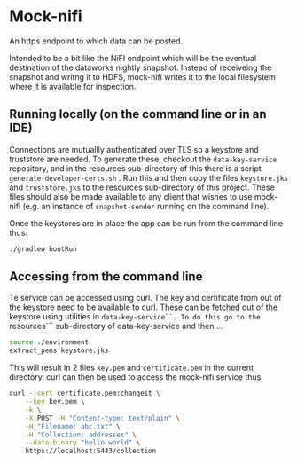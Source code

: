 # Mock-nifi

An https endpoint to which data can be posted.

Intended to be a bit like the NiFI endpoint which will be the eventual
destination of the dataworks nightly snapshot. Instead of receiveing the
snapshot and writng it to HDFS, mock-nifi writes it to the local filesystem
where it is available for inspection.

## Running locally (on the command line or in an IDE)

Connections are mutuallly authenticated over TLS so a keystore and truststore
are needed.  To generate these, checkout the ```data-key-service``` repository,
and in the resources sub-directory of this there is a script
```generate-developer-certs.sh```  .  Run this and then copy the files
```keystore.jks``` and ```truststore.jks``` to  the resources sub-directory of
this project. These files should also be made available to any client that
wishes to use mock-nifi (e.g. an instance of ```snapshot-sender``` running on
the command line).

Once the keystores are in place the app can be run from the command line thus:

``` bash
./gradlew bootRun
```

## Accessing from the command line

Te service can be accessed using curl. The key and certificate from out of the
keystore need to be available to curl. These can be fetched out of the keystore
using utilities in ```data-key-service``. To do this go to the ```resources```
sub-directory of data-key-service and then ...

``` bash
source ./environment
extract_pems keystore.jks
```

This will result in 2 files ```key.pem``` and ```certificate.pem``` in the
current directory. curl can then be used to access the mock-nifi service thus

``` bash
curl --cert certificate.pem:changeit \
    --key key.pem \
    -k \
    -X POST -H "Content-type: text/plain" \
    -H "Filename: abc.txt" \
    -H "Collection: addresses" \
    --data-binary "hello world" \
    https://localhost:5443/collection

```
